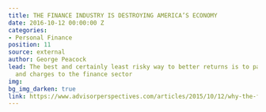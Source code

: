 ```yaml
---
title: THE FINANCE INDUSTRY IS DESTROYING AMERICA’S ECONOMY
date: 2016-10-12 00:00:00 Z
categories:
- Personal Finance
position: 11
source: external
author: George Peacock
lead: The best and certainly least risky way to better returns is to pay less in fees
  and charges to the finance sector
img: 
bg_img_darken: true
link: https://www.advisorperspectives.com/articles/2015/10/12/why-the-finance-industry-is-destroying-america-s-economy
---
```


